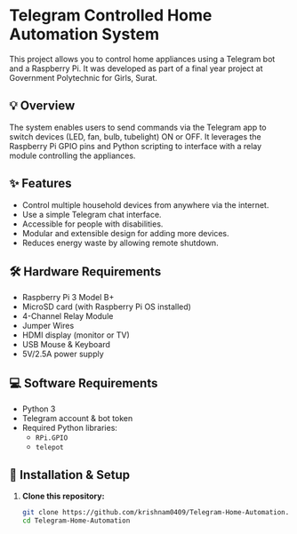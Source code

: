 # Telegram Controlled Home Automation System

This project allows you to control home appliances using a Telegram bot and a Raspberry Pi. It was developed as part of a final year project at Government Polytechnic for Girls, Surat.

## 💡 Overview
The system enables users to send commands via the Telegram app to switch devices (LED, fan, bulb, tubelight) ON or OFF. It leverages the Raspberry Pi GPIO pins and Python scripting to interface with a relay module controlling the appliances.

## ✨ Features
- Control multiple household devices from anywhere via the internet.
- Use a simple Telegram chat interface.
- Accessible for people with disabilities.
- Modular and extensible design for adding more devices.
- Reduces energy waste by allowing remote shutdown.

## 🛠️ Hardware Requirements
- Raspberry Pi 3 Model B+
- MicroSD card (with Raspberry Pi OS installed)
- 4-Channel Relay Module
- Jumper Wires
- HDMI display (monitor or TV)
- USB Mouse & Keyboard
- 5V/2.5A power supply

## 💻 Software Requirements
- Python 3
- Telegram account & bot token
- Required Python libraries:
  - `RPi.GPIO`
  - `telepot`

## 📝 Installation & Setup

1. **Clone this repository:**
   ```bash
   git clone https://github.com/krishnam0409/Telegram-Home-Automation.git
   cd Telegram-Home-Automation
